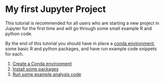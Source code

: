 # My first Jupyter Project

This tutorial is recommended for all users who are starting a new project in Jupyter for the
first time and will go through some small example R and python code.

By the end of this tutorial you should have in place a [conda environment](https://docs.conda.io/projects/conda/en/latest/user-guide/tasks/manage-environments.html),
some basic R and python packages, and have run example code snippets for each.

1. [Create a Conda environment](create-project.md)
2. [Install some packages](install-packages.md)
3. [Run some example analysis code](example-analysis.md)
